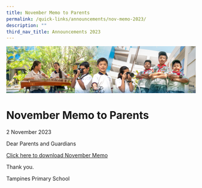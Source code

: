 ```yaml
---
title: November Memo to Parents
permalink: /quick-links/announcements/nov-memo-2023/
description: ""
third_nav_title: Announcements 2023
---
```

![](/images/AboutUs.jpg)

November Memo to Parents
========================
2 November 2023

Dear Parents and Guardians

[Click here to download November Memo](/for-parents/letters-to-parents/)


Thank you.

Tampines Primary School